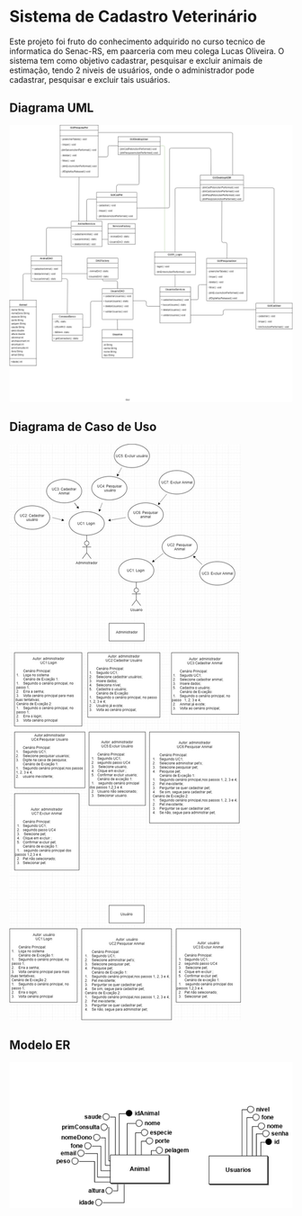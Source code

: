 # Sistema de Cadastro Veterinário

Este projeto foi fruto do conhecimento adquirido no curso tecnico de informatica do Senac-RS, em paarceria com meu colega Lucas Oliveira. O sistema tem como objetivo cadastrar, pesquisar e excluir animais de estimação, tendo 2 niveis de usuários, onde o administrador pode cadastrar, pesquisar e excluir tais usuários.

## Diagrama UML

![Diagrama UML](https://github.com/CarlosHMoraesLenz/projetoModulo3DoTec/blob/master/Diagrama%20de%20classes.png)

## Diagrama de Caso de Uso

![Diagrama de Caso de Uso](https://github.com/CarlosHMoraesLenz/projetoModulo3DoTec/blob/master/Diagrama%20de%20caso%20de%20uso.jpg)

## Modelo ER

![Modelo ER](https://github.com/CarlosHMoraesLenz/projetoModulo3DoTec/blob/master/Entidade%20Relacionamento%20-%20vet.png)
